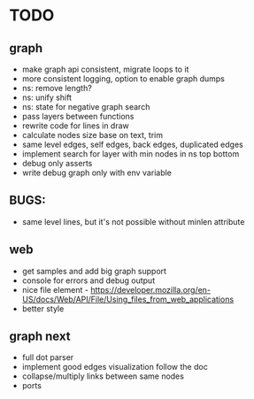 # TODO

## graph
* make graph api consistent, migrate loops to it
* more consistent logging, option to enable graph dumps
* ns: remove length?
* ns: unify shift
* ns: state for negative graph search
* pass layers between functions
* rewrite code for lines in draw
* calculate nodes size base on text, trim 
* same level edges, self edges, back edges, duplicated edges
* implement search for layer with min nodes in ns top bottom 
* debug only asserts
* write debug graph only with env variable

## BUGS:
* same level lines, but it's not possible without minlen attribute

## web
* get samples and add big graph support 
* console for errors and debug output
* nice file element - https://developer.mozilla.org/en-US/docs/Web/API/File/Using_files_from_web_applications
* better style

## graph next
* full dot parser
* implement good edges visualization follow the doc
* collapse/multiply links between same nodes
* ports